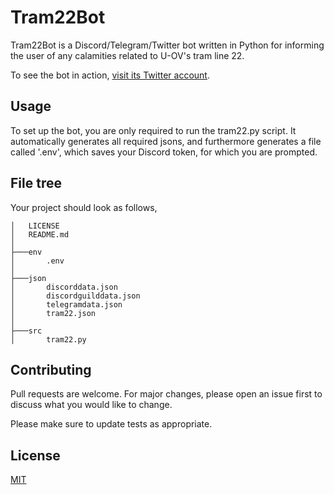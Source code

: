 # Tram22Bot

Tram22Bot is a Discord/Telegram/Twitter bot written in Python for informing the user of any calamities related to U-OV's tram line 22.

To see the bot in action, [visit its Twitter account](https://twitter.com/Tram22RijdtNiet).

## Usage

To set up the bot, you are only required to run the tram22.py script. It automatically generates all required jsons, and furthermore generates a file called '.env', which saves your Discord token, for which you are prompted.

## File tree

Your project should look as follows,

```
│   LICENSE
│   README.md
│
├───env
│       .env
│
├───json
│       discorddata.json
│       discordguilddata.json
│       telegramdata.json
│       tram22.json
│
├───src
│       tram22.py
```

## Contributing
Pull requests are welcome. For major changes, please open an issue first to discuss what you would like to change.

Please make sure to update tests as appropriate.

## License
[MIT](https://choosealicense.com/licenses/mit/)
